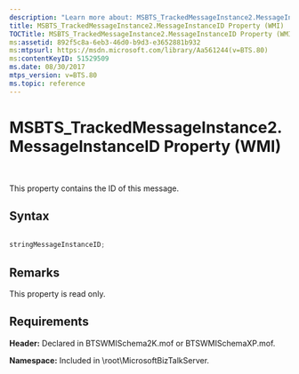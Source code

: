 ```yaml
---
description: "Learn more about: MSBTS_TrackedMessageInstance2.MessageInstanceID Property (WMI)"
title: MSBTS_TrackedMessageInstance2.MessageInstanceID Property (WMI)
TOCTitle: MSBTS_TrackedMessageInstance2.MessageInstanceID Property (WMI)
ms:assetid: 892f5c8a-6eb3-46d0-b9d3-e3652881b932
ms:mtpsurl: https://msdn.microsoft.com/library/Aa561244(v=BTS.80)
ms:contentKeyID: 51529509
ms.date: 08/30/2017
mtps_version: v=BTS.80
ms.topic: reference
---
```


# MSBTS\_TrackedMessageInstance2.MessageInstanceID Property (WMI)

 

This property contains the ID of this message.

## Syntax

```C#
  
stringMessageInstanceID;  
```

## Remarks

This property is read only.

## Requirements

**Header:** Declared in BTSWMISchema2K.mof or BTSWMISchemaXP.mof.

**Namespace:** Included in \\root\\MicrosoftBizTalkServer.

